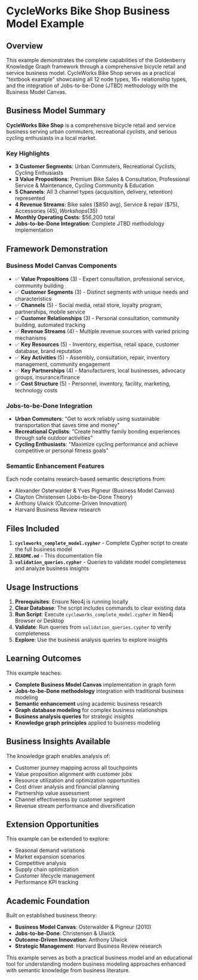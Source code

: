 # CycleWorks Bike Shop Business Model Example

## Overview

This example demonstrates the complete capabilities of the Goldenberry Knowledge Graph framework through a comprehensive bicycle retail and service business model. CycleWorks Bike Shop serves as a practical "textbook example" showcasing all 12 node types, 16+ relationship types, and the integration of Jobs-to-be-Done (JTBD) methodology with the Business Model Canvas.

## Business Model Summary

**CycleWorks Bike Shop** is a comprehensive bicycle retail and service business serving urban commuters, recreational cyclists, and serious cycling enthusiasts in a local market.

### Key Highlights

- **3 Customer Segments**: Urban Commuters, Recreational Cyclists, Cycling Enthusiasts
- **3 Value Propositions**: Premium Bike Sales & Consultation, Professional Service & Maintenance, Cycling Community & Education
- **5 Channels**: All 3 channel types (acquisition, delivery, retention) represented
- **4 Revenue Streams**: Bike sales ($850 avg), Service & repair ($75), Accessories ($45), Workshops ($35)
- **Monthly Operating Costs**: $56,200 total
- **Jobs-to-be-Done Integration**: Complete JTBD methodology implementation

## Framework Demonstration

### Business Model Canvas Components
- ✅ **Value Propositions** (3) - Expert consultation, professional service, community building
- ✅ **Customer Segments** (3) - Distinct segments with unique needs and characteristics  
- ✅ **Channels** (5) - Social media, retail store, loyalty program, partnerships, mobile service
- ✅ **Customer Relationships** (3) - Personal consultation, community building, automated tracking
- ✅ **Revenue Streams** (4) - Multiple revenue sources with varied pricing mechanisms
- ✅ **Key Resources** (5) - Inventory, expertise, retail space, customer database, brand reputation
- ✅ **Key Activities** (5) - Assembly, consultation, repair, inventory management, community engagement
- ✅ **Key Partnerships** (4) - Manufacturers, local businesses, advocacy groups, insurance/finance
- ✅ **Cost Structure** (5) - Personnel, inventory, facility, marketing, technology costs

### Jobs-to-be-Done Integration
- **Urban Commuters**: "Get to work reliably using sustainable transportation that saves time and money"
- **Recreational Cyclists**: "Create healthy family bonding experiences through safe outdoor activities"  
- **Cycling Enthusiasts**: "Maximize cycling performance and achieve competitive or personal fitness goals"

### Semantic Enhancement Features
Each node contains research-based semantic descriptions from:
- Alexander Osterwalder & Yves Pigneur (Business Model Canvas)
- Clayton Christensen (Jobs-to-be-Done Theory)
- Anthony Ulwick (Outcome-Driven Innovation)
- Harvard Business Review research

## Files Included

1. **`cycleworks_complete_model.cypher`** - Complete Cypher script to create the full business model
2. **`README.md`** - This documentation file
3. **`validation_queries.cypher`** - Queries to validate model completeness and analyze business insights

## Usage Instructions

1. **Prerequisites**: Ensure Neo4j is running locally
2. **Clear Database**: The script includes commands to clear existing data
3. **Run Script**: Execute `cycleworks_complete_model.cypher` in Neo4j Browser or Desktop
4. **Validate**: Run queries from `validation_queries.cypher` to verify completeness
5. **Explore**: Use the business analysis queries to explore insights

## Learning Outcomes

This example teaches:
- **Complete Business Model Canvas** implementation in graph form
- **Jobs-to-be-Done methodology** integration with traditional business modeling
- **Semantic enhancement** using academic business research
- **Graph database modeling** for complex business relationships
- **Business analysis queries** for strategic insights
- **Knowledge graph principles** applied to business modeling

## Business Insights Available

The knowledge graph enables analysis of:
- Customer journey mapping across all touchpoints
- Value proposition alignment with customer jobs
- Resource utilization and optimization opportunities
- Cost driver analysis and financial planning
- Partnership value assessment
- Channel effectiveness by customer segment
- Revenue stream performance and diversification

## Extension Opportunities

This example can be extended to explore:
- Seasonal demand variations
- Market expansion scenarios
- Competitive analysis
- Supply chain optimization
- Customer lifecycle management
- Performance KPI tracking

## Academic Foundation

Built on established business theory:
- **Business Model Canvas**: Osterwalder & Pigneur (2010)
- **Jobs-to-be-Done**: Christensen & Ulwick
- **Outcome-Driven Innovation**: Anthony Ulwick
- **Strategic Management**: Harvard Business Review research

This example serves as both a practical business model and an educational tool for understanding modern business modeling approaches enhanced with semantic knowledge from business literature.
